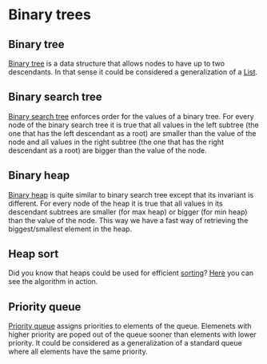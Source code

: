 # Binary trees

## Binary tree

[Binary tree](http://www.cs.cmu.edu/~adamchik/15-121/lectures/Trees/trees.html) is a
data structure that allows nodes to have up to two descendants. In that sense it could
be considered a generalization of a [List](../week1/materials/linear_data_structures.md#list).

## Binary search tree

[Binary search tree](http://www.stoimen.com/blog/2012/06/22/computer-algorithms-binary-search-tree-data-structure/)
enforces order for the values of a binary tree. For every node of the
binary search tree it is true that all values in the left subtree (the one that has
the left descendant as a root) are smaller than the value of the node and all values in
the right subtree (the one that has the right descendant as a root) are bigger than the value
of the node.

## Binary heap

[Binary heap](https://en.wikipedia.org/wiki/Heap_(data_structure)) is quite similar
to binary search tree except that its invariant is different. For every node of the
heap it is true that all values in its descendant subtrees are smaller (for max heap)
or bigger (for min heap) than the value of the node. This way we have a fast way of
retrieving the biggest/smallest element in the heap.

## Heap sort

Did you know that heaps could be used for efficient [sorting](https://en.wikipedia.org/wiki/Heapsort)?
[Here](https://www.cs.usfca.edu/~galles/visualization/HeapSort.html) you can see the algorithm in action.

## Priority queue

[Priority queue](https://en.wikipedia.org/wiki/Priority_queue) assigns priorities
to elements of the queue. Elemenets with higher priority are poped out of the
queue sooner than elements with lower priority. It could be considered as a
generalization of a standard queue where all elements have the same priority.
